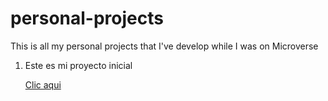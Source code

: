 # personal-projects
This is all my personal projects that I've develop while I was on Microverse

1. Este es mi proyecto inicial 

   [Clic aqui](https://github.com/bertil291utn/app-ruby)
